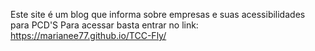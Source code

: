 Este site é um blog que informa sobre empresas e suas acessibilidades para PCD'S
Para acessar basta entrar no link: https://marianee77.github.io/TCC-Fly/
